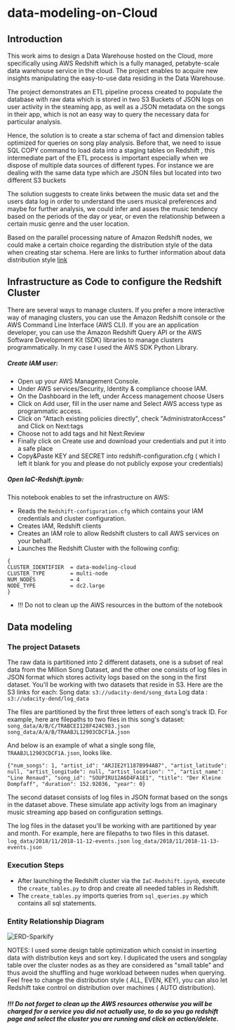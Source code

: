 # data-modeling-on-Cloud
## Introduction 
This work aims to design a Data Warehouse hosted on the Cloud, more specifically using AWS Redshift which is a fully managed, petabyte-scale data warehouse service in the cloud. 
The project enables to acquire new insights manipulating the easy-to-use data residing in the Data Warehouse.

The project demonstrates an ETL pipeline process created to populate the database with raw data which is stored in two S3 Buckets of JSON logs on user activity in the steaming app, as well as a JSON metadata on the songs in their app, which is not an easy way to query the necessary data for particular analysis.

Hence, the solution is to create a star schema of fact and dimension tables optimized for queries on song play analysis. 
Before that, we need to issue SQL COPY command to load data into a staging tables on Redshift , this intermediate part of the ETL process is important especially when we dispose of multiple data sources of different types. For instance we are dealing with the same data type which are JSON files but located into two different S3 buckets 

The solution suggests to create links between the music data set and the users data log in order to understand the users musical preferences and maybe for further analysis, we could infer and asses the music tendency based on the periods of the day or year, or even the relationship between a certain music genre and the user location.

Based on the parallel processing nature of Amazon Redshift nodes, we could make a certain choice regarding the distribution style of the data when creating star schema. Here are links to further information about data distribution style [link](https://www.matillion.com/resources/blog/aws-redshift-performance-choose-the-right-distribution-style)
## Infrastructure as Code to configure the Redshift Cluster
There are several ways to manage clusters. If you prefer a more interactive way of managing clusters, you can use the Amazon Redshift console or the AWS Command Line Interface (AWS CLI). If you are an application developer, you can use the Amazon Redshift Query API or the AWS Software Development Kit (SDK) libraries to manage clusters programmatically. In my case I used the AWS SDK Python Library.
##### Create IAM user:
- Open up your AWS Management Console.
- Under AWS services/Security, Identity & compliance choose IAM.
- On the Dashboard in the left, under Access management choose Users
- Click on Add user, fill in the user name and Select AWS access type as programmatic access.
- Click on "Attach existing policies directly", check "AdministratorAccess" and Click on Next:tags
- Choose not to add tags and hit Next:Review
- Finally click on Create use and download your credentials and put it into a safe place 
- Copy&Paste KEY and SECRET into redshift-configuration.cfg ( which I left it blank for you and please do not publicly expose your credentials)

##### Open IaC-Redshift.ipynb:
This notebook enables to set the infrastructure on AWS:
- Reads the `Redshift-configuration.cfg` which contains your IAM credentials and cluster configuration.
- Creates IAM, Redshift clients
- Creates an IAM role to allow Redshift clusters to call AWS services on your behalf.
- Launches the Redshift Cluster with the following config:
```
{
CLUSTER_IDENTIFIER  = data-modeling-cloud
CLUSTER_TYPE        = multi-node
NUM_NODES           = 4
NODE_TYPE           = dc2.large
}
```
- !!! Do not to clean up the AWS resources in the buttom of the notebook 

## Data modeling
### The project Datasets
The raw data is partitioned into 2 different datasets, one is a subset of real data from the Million Song Dataset, and the other one consists of log files in JSON format which stores activity logs based on the song in the first dataset. You'll be working with two datasets that reside in S3. Here are the S3 links for each:
Song data: `s3://udacity-dend/song_data`
Log data : `s3://udacity-dend/log_data`

The files are partitioned by the first three letters of each song's track ID. For example, here are filepaths to two files in this song's dataset:
`song_data/A/B/C/TRABCEI128F424C983.json`
`song_data/A/A/B/TRAABJL12903CDCF1A.json`

And below is an example of what a single song file, `TRAABJL12903CDCF1A.json`, looks like.

```{"num_songs": 1, "artist_id": "ARJIE2Y1187B994AB7", "artist_latitude": null, "artist_longitude": null, "artist_location": "", "artist_name": "Line Renaud", "song_id": "SOUPIRU12A6D4FA1E1", "title": "Der Kleine Dompfaff", "duration": 152.92036, "year": 0}```

The second dataset consists of log files in JSON format based on the songs in the dataset above. These simulate app activity logs from an imaginary music streaming app based on configuration settings.

The log files in the dataset you'll be working with are partitioned by year and month. For example, here are filepaths to two files in this dataset.
`log_data/2018/11/2018-11-12-events.json`
`log_data/2018/11/2018-11-13-events.json`

### Execution Steps
- After launching the Redshift cluster via the `IaC-Redshift.ipynb`, execute the `create_tables.py` to drop and create all needed tables in Redshift.
- The `create_tables.py` imports queries from `sql_queries.py` which contains all sql statements.
### Entity Relationship Diagram
![ERD-Sparkify](https://user-images.githubusercontent.com/47854692/105757705-9bbee980-5f4e-11eb-9033-c8795328f6a6.png)

NOTES:
I used some design table optimization which consist in inserting data with distribution keys and sort key. 
I duplicated the users and songplay table over the cluster nodes as as they are considered as "small table" and thus avoid the shuffling and huge workload between nudes when querying. Feel free to change the distribution style ( ALL, EVEN, KEY), you can also let Redshift take control on distribution over machines ( AUTO distribution).

#####  !!! Do not forget to clean up the AWS resources otherwise you will be charged for a service you did not actually use, to do so you go redshift page and select the cluster you are running and click on action/delete.
